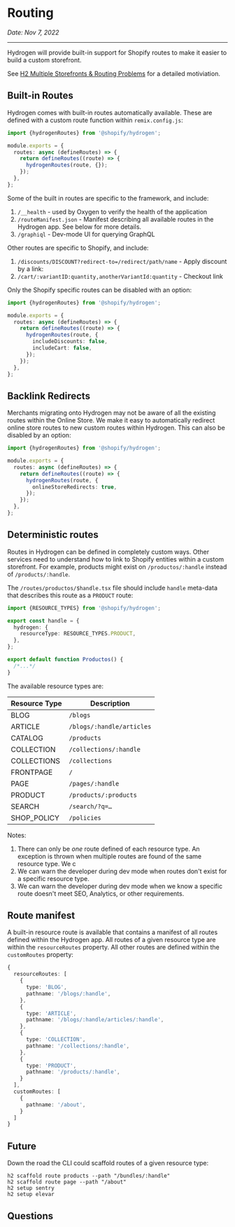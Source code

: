 # Routing

_Date: Nov 7, 2022_

---

Hydrogen will provide built-in support for Shopify routes to make it easier to build a custom storefront.

See [H2 Multiple Storefronts & Routing Problems](https://docs.google.com/document/d/1v0qV3wqAl3wsYvVmJhqBXAqHTX9JdSLjBJ75FJnyW0M/edit#) for a detailed motiviation.

## Built-in Routes

Hydrogen comes with built-in routes automatically available. These are defined with a custom route function within `remix.config.js`:

```ts
import {hydrogenRoutes} from '@shopify/hydrogen';

module.exports = {
  routes: async (defineRoutes) => {
    return defineRoutes((route) => {
      hydrogenRoutes(route, {});
    });
  },
};
```

Some of the built in routes are specific to the framework, and include:

1. `/__health` - used by Oxygen to verify the health of the application
1. `/routeManifest.json` - Manifest describing all available routes in the Hydrogen app. See below for more details.
1. `/graphiql` - Dev-mode UI for querying GraphQL

Other routes are specific to Shopify, and include:

1. `/discounts/DISCOUNT?redirect-to=/redirect/path/name` - Apply discount by a link:
1. `/cart/:variantID:quantity,anotherVariantId:quantity` - Checkout link

Only the Shopify specific routes can be disabled with an option:

```ts
import {hydrogenRoutes} from '@shopify/hydrogen';

module.exports = {
  routes: async (defineRoutes) => {
    return defineRoutes((route) => {
      hydrogenRoutes(route, {
        includeDiscounts: false,
        includeCart: false,
      });
    });
  },
};
```

## Backlink Redirects

Merchants migrating onto Hydrogen may not be aware of all the existing routes within the Online Store. We make it easy to automatically redirect online store routes to new custom routes within Hydrogen. This can also be disabled by an option:

```ts
import {hydrogenRoutes} from '@shopify/hydrogen';

module.exports = {
  routes: async (defineRoutes) => {
    return defineRoutes((route) => {
      hydrogenRoutes(route, {
        onlineStoreRedirects: true,
      });
    });
  },
};
```

## Deterministic routes

Routes in Hydrogen can be defined in completely custom ways. Other services need to understand how to link to Shopify entities within a custom storefront. For example, products might exist on `/productos/:handle` instead of `/products/:handle`.

The `/routes/productos/$handle.tsx` file should include `handle` meta-data that describes this route as a `PRODUCT` route:

```ts
import {RESOURCE_TYPES} from '@shopify/hydrogen';

export const handle = {
  hydrogen: {
    resourceType: RESOURCE_TYPES.PRODUCT,
  },
};

export default function Productos() {
  /*...*/
}
```

The available resource types are:

| **Resource Type** | **Description**           |
| ----------------- | ------------------------- |
| BLOG              | `/blogs`                  |
| ARTICLE           | `/blogs/:handle/articles` |
| CATALOG           | `/products`               |
| COLLECTION        | `/collections/:handle`    |
| COLLECTIONS       | `/collections`            |
| FRONTPAGE         | `/`                       |
| PAGE              | `/pages/:handle`          |
| PRODUCT           | `/products/:products`     |
| SEARCH            | `/search/?q=…`            |
| SHOP_POLICY       | `/policies`               |

Notes:

1. There can only be _one_ route defined of each resource type. An exception is thrown when multiple routes are found of the same resource type. We c
1. We can warn the developer during dev mode when routes don't exist for a specific resource type.
1. We can warn the developer during dev mode when we know a specific route doesn't meet SEO, Analytics, or other requirements.

## Route manifest

A built-in resource route is available that contains a manifest of all routes defined within the Hydrogen app. All routes of a given resource type are within the `resourceRoutes` property. All other routes are defined within the `customRoutes` property:

```ts
{
  resourceRoutes: [
    {
      type: 'BLOG',
      pathname: '/blogs/:handle',
    },
    {
      type: 'ARTICLE',
      pathname: '/blogs/:handle/articles/:handle',
    },
    {
      type: 'COLLECTION',
      pathname: '/collections/:handle',
    },
    {
      type: 'PRODUCT',
      pathname: '/products/:handle',
    }
  ],
  customRoutes: [
    {
      pathname: '/about',
    }
  ]
}
```

## Future

Down the road the CLI could scaffold routes of a given resource type:

```
h2 scaffold route products --path "/bundles/:handle"
h2 scaffold route page --path "/about"
h2 setup sentry
h2 setup elevar
```

## Questions
